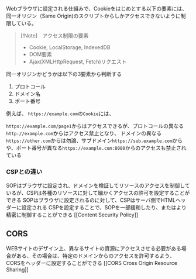 
Webブラウザに設定される仕組みで、Cookieをはじめとする以下の要素には、同一オリジン（Same Origin)のスクリプトからしかアクセスできないように制限している。
>[!Note]　アクセス制限の要素
> - Cookie, LocalStorage, IndexedDB
> - DOM要素
> - Ajax(XMLHttpRequest, Fetch)リクエスト

同一オリジンかどうかは以下の3要素から判断する
1. プロトコール
2. ドメイン名
3. ポート番号

例えば、
`https://example.com`の`Cookie`には、

`https://example.com/page1`からはアクセスできるが、プロトコールの異なる`http://example.com`からはアクセス禁止となり、
ドメインの異なる`https://other.com`からは勿論、サブドメイン`https://sub.example.com`からや、ポート番号が異なる`https://example.com:8080`からのアクセスも禁止されている

### CSPとの違い
SOPはブラウザに設定され、ドメインを検証してリソースのアクセスを制御しているが、CSPは各種のリソースに対して細かくアクセスの許可を設定することができる
SOPはブラウザに設定されるのに対して、CSPはサーバ側でHTMLヘッダーに設定される
CSPを設定することで、SOPを一部緩和したり、またはより精密に制御することができる
[[Content Security Policy]]

##  CORS
WEBサイトのデザイン上、異なるサイトの資源にアクセスさせる必要がある場合がある、その場合は、特定のドメインからのアクセスを許可するよう、 CORSをヘッダーに設定することができる
[[CORS Cross Origin Resource Sharing]]
